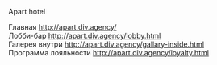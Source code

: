 Apart hotel

Главная http://apart.div.agency/ <br>
Лобби-бар http://apart.div.agency/lobby.html <br>
Галерея внутри http://apart.div.agency/gallary-inside.html <br>
Программа лояльности http://apart.div.agency/loyalty.html <br>